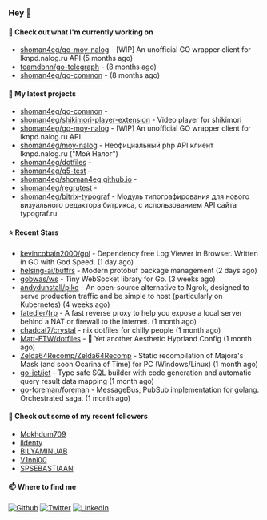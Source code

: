 ### Hey 👋

#### 👷 Check out what I'm currently working on

- [shoman4eg/go-moy-nalog](https://github.com/shoman4eg/go-moy-nalog) - [WIP] An unofficial GO wrapper client for lknpd.nalog.ru API  (5 months ago)
- [teamdbnn/go-telegraph](https://github.com/teamdbnn/go-telegraph) -  (8 months ago)
- [shoman4eg/go-common](https://github.com/shoman4eg/go-common) -  (8 months ago)

#### 🌱 My latest projects

- [shoman4eg/go-common](https://github.com/shoman4eg/go-common) - 
- [shoman4eg/shikimori-player-extension](https://github.com/shoman4eg/shikimori-player-extension) - Video player for shikimori
- [shoman4eg/go-moy-nalog](https://github.com/shoman4eg/go-moy-nalog) - [WIP] An unofficial GO wrapper client for lknpd.nalog.ru API 
- [shoman4eg/moy-nalog](https://github.com/shoman4eg/moy-nalog) - Неофициальный php API клиент lknpd.nalog.ru (&#34;Мой Налог&#34;) 
- [shoman4eg/dotfiles](https://github.com/shoman4eg/dotfiles) - 
- [shoman4eg/g5-test](https://github.com/shoman4eg/g5-test) - 
- [shoman4eg/shoman4eg.github.io](https://github.com/shoman4eg/shoman4eg.github.io) - 
- [shoman4eg/regrutest](https://github.com/shoman4eg/regrutest) - 
- [shoman4eg/bitrix-typograf](https://github.com/shoman4eg/bitrix-typograf) - Модуль типографирования для нового визуального редактора битрикса, с использованием API сайта typograf.ru

#### ⭐ Recent Stars

- [kevincobain2000/gol](https://github.com/kevincobain2000/gol) - Dependency free Log Viewer in Browser. Written in GO with God Speed. (1 day ago)
- [helsing-ai/buffrs](https://github.com/helsing-ai/buffrs) - Modern protobuf package management (2 days ago)
- [gobwas/ws](https://github.com/gobwas/ws) - Tiny WebSocket library for Go. (3 weeks ago)
- [andydunstall/piko](https://github.com/andydunstall/piko) - An open-source alternative to Ngrok, designed to serve production traffic and be simple to host (particularly on Kubernetes) (4 weeks ago)
- [fatedier/frp](https://github.com/fatedier/frp) - A fast reverse proxy to help you expose a local server behind a NAT or firewall to the internet. (1 month ago)
- [chadcat7/crystal](https://github.com/chadcat7/crystal) - nix dotfiles for chilly people (1 month ago)
- [Matt-FTW/dotfiles](https://github.com/Matt-FTW/dotfiles) - 💄 Yet another Aesthetic Hyprland Config (1 month ago)
- [Zelda64Recomp/Zelda64Recomp](https://github.com/Zelda64Recomp/Zelda64Recomp) - Static recompilation of Majora&#39;s Mask (and soon Ocarina of Time) for PC (Windows/Linux) (1 month ago)
- [go-jet/jet](https://github.com/go-jet/jet) - Type safe SQL builder with code generation and automatic query result data mapping (1 month ago)
- [go-foreman/foreman](https://github.com/go-foreman/foreman) - MessageBus, PubSub implementation for golang. Orchestrated saga. (1 month ago)

#### 👯 Check out some of my recent followers

- [Mokhdum709](https://github.com/Mokhdum709)
- [iidenty](https://github.com/iidenty)
- [BILYAMINUAB](https://github.com/BILYAMINUAB)
- [V1nni00](https://github.com/V1nni00)
- [SPSEBASTIAAN](https://github.com/SPSEBASTIAAN)


#### 📫 Where to find me
<p>
<a href="https://github.com/shoman4eg" target="_blank"><img alt="Github" src="https://img.shields.io/badge/GitHub-%2312100E.svg?&style=for-the-badge&logo=Github&logoColor=white" /></a>
<a href="https://twitter.com/shoman4eg" target="_blank"><img alt="Twitter" src="https://img.shields.io/badge/twitter-%231DA1F2.svg?&style=for-the-badge&logo=twitter&logoColor=white" /></a>
<a href="https://www.linkedin.com/in/artemdubinin/" target="_blank"><img alt="LinkedIn" src="https://img.shields.io/badge/linkedin-%230077B5.svg?&style=for-the-badge&logo=linkedin&logoColor=white" /></a>
</p>
